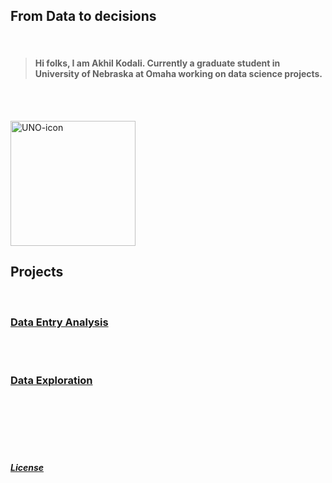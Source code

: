 ## From Data to decisions
<br>

> #### Hi folks, I am Akhil Kodali. Currently a graduate student in University of Nebraska at Omaha working on data science projects.

<br><br>



<img src="https://user-images.githubusercontent.com/89871722/132144234-51adf16c-46a2-43c8-8980-028fb745b144.jpg" alt="UNO-icon" width="200"/>


<br>

## Projects

<br>

### [Data Entry Analysis](https://www.unomaha.edu/)
<br>

<br>

### [Data Exploration](https://www.unomaha.edu/)
<br>


<br>
<br>
<br>
<br>









##### [License](https://github.com/akodali1/Data-to-decision-class/blob/main/LICENSE)
